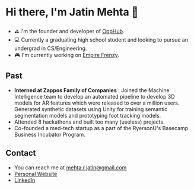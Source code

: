# Hi there, I'm Jatin Mehta 👋
- ⛳ I'm the founder and developer of [OppHub](https://www.opp-hub.com/). 
- 💻 Currently a graduating high school student and looking to pursue an undergrad in CS/Engineering.
- 🎮 I'm currently working on [Empire Frenzy](https://github.com/Exoceus/empire-frenzy).

## Past
- **Interned at Zappos Family of Companies** : Joined the Machine Intelligence team to develop an automated pipeline to develop 3D models for AR features which were released to over a million users. Generated synthetic datasets using Unity for training semantic segmentation models and prototyping foot tracking models.
- Attended 8 hackathons and built too many (useless) projects.
- Co-founded a med-tech startup as a part of the RyersonU's Basecamp Business Incubator Program.

## Contact

- You can reach me at [mehta.r.jatin@gmail.com](mailto:mehta.r.jatin@gmail.com)
- [Personal Website](https://www.jatinmehta.ca/)
- [LinkedIn](https://www.linkedin.com/in/jatin-r-mehta/)

<!--
**Exoceus/Exoceus** is a ✨ _special_ ✨ repository because its `README.md` (this file) appears on your GitHub profile.

Here are some ideas to get you started:

- 🔭 I’m currently working on ...
- 🌱 I’m currently learning ...
- 👯 I’m looking to collaborate on ...
- 🤔 I’m looking for help with ...
- 💬 Ask me about ...
- 📫 How to reach me: ...
- 😄 Pronouns: ...
- ⚡ Fun fact: ...
-->
